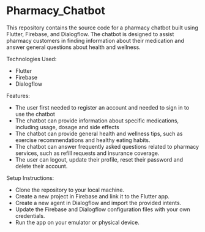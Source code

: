 # Pharmacy_Chatbot

This repository contains the source code for a pharmacy chatbot built using Flutter, Firebase, and Dialogflow. The chatbot is designed to assist pharmacy customers in finding information about their medication and answer general questions about health and wellness.

Technologies Used:
* Flutter 
* Firebase 
* Dialogflow 

Features:
* The user first needed to register an account and needed to sign in to use the chatbot
* The chatbot can provide information about specific medications, including usage, dosage and side effects
* The chatbot can provide general health and wellness tips, such as exercise recommendations and healthy eating habits.
* The chatbot can answer frequently asked questions related to pharmacy services, such as refill requests and insurance coverage.
* The user can logout, update their profile, reset their password and delete their account.

Setup Instructions:
* Clone the repository to your local machine.
* Create a new project in Firebase and link it to the Flutter app.
* Create a new agent in Dialogflow and import the provided intents.
* Update the Firebase and Dialogflow configuration files with your own credentials.
* Run the app on your emulator or physical device.
